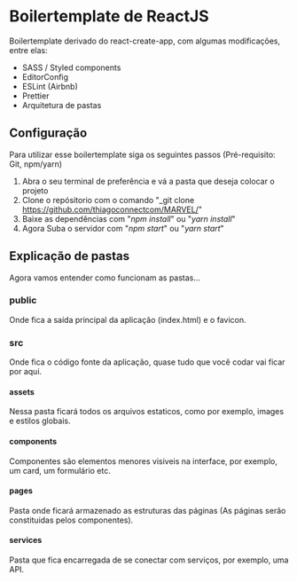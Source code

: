 # Boilertemplate de ReactJS

Boilertemplate derivado do react-create-app, com algumas modificações, entre elas:

- SASS / Styled components
- EditorConfig
- ESLint (Airbnb)
- Prettier
- Arquitetura de pastas

## Configuração

Para utilizar esse boilertemplate siga os seguintes passos (Pré-requisito: Git, npm/yarn)

1. Abra o seu terminal de preferência e vá a pasta que deseja colocar o projeto
2. Clone o repósitorio com o comando "_git clone https://github.com/thiagoconnectcom/MARVEL/"
3. Baixe as dependências com "_npm install_" ou "_yarn install_"
4. Agora Suba o servidor com "_npm start_" ou "_yarn start_"

## Explicação de pastas

Agora vamos entender como funcionam as pastas...

### public

Onde fica a saída principal da aplicação (index.html) e o favicon.

### src

Onde fica o código fonte da aplicação, quase tudo que você codar vai ficar por aqui.

#### assets

Nessa pasta ficará todos os arquivos estaticos, como por exemplo, images e estilos globais.

#### components

Componentes são elementos menores visiveis na interface, por exemplo, um card, um formulário etc.

#### pages

Pasta onde ficará armazenado as estruturas das páginas (As páginas serão constituidas pelos componentes).

#### services

Pasta que fica encarregada de se conectar com serviços, por exemplo, uma API.


